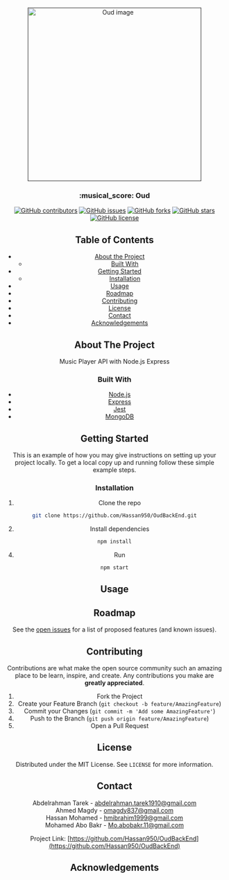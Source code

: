 <p align="center">
  <a href="" rel="noopener">
 <img width=400px  src="https://user-images.githubusercontent.com/35429211/76151624-b3377e80-60bf-11ea-94e5-d55c9a515dc1.png" alt="Oud image"></a>
</p>

<h3 align="center"> :musical_score: Oud </h3>

<div align="center">

[![GitHub contributors](https://img.shields.io/github/contributors/Hassan950/OudBackEnd)](https://github.com/Hassan950/OudBackEnd/contributors)
[![GitHub issues](https://img.shields.io/github/issues/Hassan950/OudBackEnd)](https://github.com/Hassan950/OudBackEnd/issues)
[![GitHub forks](https://img.shields.io/github/forks/Hassan950/OudBackEnd)](https://github.com/Hassan950/OudBackEnd/network)
[![GitHub stars](https://img.shields.io/github/stars/Hassan950/OudBackEnd)](https://github.com/Hassan950/OudBackEnd/stargazers)
[![GitHub license](https://img.shields.io/github/license/Hassan950/OudBackEnd)](https://github.com/Hassan950/OudBackEnd/blob/master/LICENSE)


## Table of Contents

- [About the Project](#about-the-project)
  - [Built With](#built-with)
- [Getting Started](#getting-started)
  - [Installation](#installation)
- [Usage](#usage)
- [Roadmap](#roadmap)
- [Contributing](#contributing)
- [License](#license)
- [Contact](#contact)
- [Acknowledgements](#acknowledgements)

<!-- ABOUT THE PROJECT -->

## About The Project

Music Player API with Node.js Express

### Built With

- [Node.js](https://nodejs.org)
- [Express](https://expressjs.com)
- [Jest](https://jestjs.io)
- [MongoDB](https://www.mongodb.com)

<!-- GETTING STARTED -->

## Getting Started

This is an example of how you may give instructions on setting up your project locally.
To get a local copy up and running follow these simple example steps.

### Installation

1. Clone the repo

```sh
git clone https://github.com/Hassan950/OudBackEnd.git
```

2. Install dependencies

```sh
npm install
```

4. Run

```sh
npm start
```

<!-- USAGE EXAMPLES -->

## Usage

<!-- ROADMAP -->

## Roadmap

See the [open issues](https://github.com/Hassan950/OudBackEnd/issues) for a list of proposed features (and known issues).

<!-- CONTRIBUTING -->

## Contributing

Contributions are what make the open source community such an amazing place to be learn, inspire, and create. Any contributions you make are **greatly appreciated**.

1. Fork the Project
2. Create your Feature Branch (`git checkout -b feature/AmazingFeature`)
3. Commit your Changes (`git commit -m 'Add some AmazingFeature'`)
4. Push to the Branch (`git push origin feature/AmazingFeature`)
5. Open a Pull Request

<!-- LICENSE -->

## License

Distributed under the MIT License. See `LICENSE` for more information.

<!-- CONTACT -->

## Contact

Abdelrahman Tarek - abdelrahman.tarek1910@gmail.com  
Ahmed Magdy - omagdy837@gmail.com  
Hassan Mohamed - hmibrahim1999@gmail.com  
Mohamed Abo Bakr - Mo.abobakr.11@gmail.com  

Project Link: [https://github.com/Hassan950/OudBackEnd](https://github.com/Hassan950/OudBackEnd)

<!-- ACKNOWLEDGEMENTS -->

## Acknowledgements
